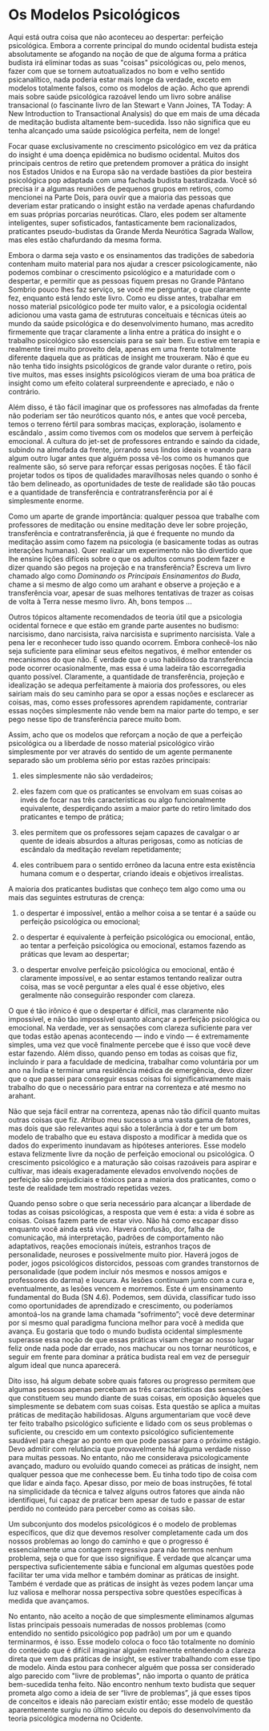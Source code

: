 # Os Modelos Psicológicos

Aqui está outra coisa que não aconteceu ao despertar: perfeição psicológica. Embora a corrente principal do mundo ocidental budista esteja absolutamente se afogando na noção de que de alguma forma a prática budista irá eliminar todas as suas "coisas" psicológicas ou, pelo menos, fazer com que se tornem autoatualizados no bom e velho sentido psicanalítico, nada poderia estar mais longe da verdade, exceto em modelos totalmente falsos, como os modelos de ação. Acho que aprendi mais sobre saúde psicológica razoável lendo um livro sobre análise transacional (o fascinante livro de Ian Stewart e Vann Joines, TA Today: A New Introduction to Transactional Analysis) do que em mais de uma década de meditação budista altamente bem-sucedida. Isso não significa que eu tenha alcançado uma saúde psicológica perfeita, nem de longe!

Focar quase exclusivamente no crescimento psicológico em vez da prática do insight é uma doença epidêmica no budismo ocidental. Muitos dos principais centros de retiro que pretendem promover a prática do insight nos Estados Unidos e na Europa são na verdade bastiões da pior besteira psicológica pop adaptada com uma fachada budista bastardizada. Você só precisa ir a algumas reuniões de pequenos grupos em retiros, como mencionei na Parte Dois, para ouvir que a maioria das pessoas que deveriam estar praticando o insight estão na verdade apenas chafurdando em suas próprias porcarias neuróticas. Claro, eles podem ser altamente inteligentes, super sofisticados, fantasticamente bem racionalizados, praticantes pseudo-budistas da Grande Merda Neurótica Sagrada Wallow, mas eles estão chafurdando da mesma forma.

Embora o darma seja vasto e os ensinamentos das tradições de sabedoria contenham muito material para nos ajudar a crescer psicologicamente, não podemos combinar o crescimento psicológico e a maturidade com o despertar, e permitir que as pessoas fiquem presas no Grande Pântano Sombrio pouco lhes faz serviço, se você me perguntar, o que claramente fez, enquanto está lendo este livro. Como eu disse antes, trabalhar em nosso material psicológico pode ter muito valor, e a psicologia ocidental adicionou uma vasta gama de estruturas conceituais e técnicas úteis ao mundo da saúde psicológica e do desenvolvimento humano, mas acredito firmemente que traçar claramente a linha entre a prática do insight e o trabalho psicológico são essenciais para se sair bem. Eu estive em terapia e realmente tirei muito proveito dela, apenas em uma frente totalmente diferente daquela que as práticas de insight me trouxeram. Não é que eu não tenha tido insights psicológicos de grande valor durante o retiro, pois tive muitos, mas esses insights psicológicos vieram de uma boa prática de insight como um efeito colateral surpreendente e apreciado, e não o contrário.

Além disso, é tão fácil imaginar que os professores nas almofadas da frente não poderiam ser tão neuróticos quanto nós, e antes que você perceba, temos o terreno fértil para sombras maciças, exploração, isolamento e escândalo , assim como tivemos com os modelos que servem à perfeição emocional. A cultura do jet-set de professores entrando e saindo da cidade, subindo na almofada da frente, jorrando seus lindos ideais e voando para algum outro lugar antes que alguém possa vê-los como os humanos que realmente são, só serve para reforçar essas perigosas noções. É tão fácil projetar todos os tipos de qualidades maravilhosas neles quando o sonho é tão bem delineado, as oportunidades de teste de realidade são tão poucas e a quantidade de transferência e contratransferência por aí é simplesmente enorme.

Como um aparte de grande importância: qualquer pessoa que trabalhe com professores de meditação ou ensine meditação deve ler sobre projeção, transferência e contratransferência, já que é frequente no mundo da meditação assim como fazem na psicologia (e basicamente todas as outras interações humanas). Quer realizar um experimento não tão divertido que lhe ensine lições difíceis sobre o que os adultos comuns podem fazer e dizer quando são pegos na projeção e na transferência? Escreva um livro chamado algo como _Dominando os Principais Ensinamentos do Buda_, chame a si mesmo de algo como um arahant e observe a projeção e a transferência voar, apesar de suas melhores tentativas de trazer as coisas de volta à Terra nesse mesmo livro. Ah, bons tempos ...

Outros tópicos altamente recomendados de teoria útil que a psicologia ocidental fornece e que estão em grande parte ausentes no budismo: narcisismo, dano narcisista, raiva narcisista e suprimento narcisista. Vale a pena ler e reconhecer tudo isso quando ocorrem. Embora conhecê-los não seja suficiente para eliminar seus efeitos negativos, é melhor entender os mecanismos do que não. É verdade que o uso habilidoso da transferência pode ocorrer ocasionalmente, mas essa é uma ladeira tão escorregadia quanto possível. Claramente, a quantidade de transferência, projeção e idealização se adequa perfeitamente à maioria dos professores, ou eles sairiam mais do seu caminho para se opor a essas noções e esclarecer as coisas, mas, como esses professores aprendem rapidamente, contrariar essas noções simplesmente não vende bem na maior parte do tempo, e ser pego nesse tipo de transferência parece muito bom.

Assim, acho que os modelos que reforçam a noção de que a perfeição psicológica ou a liberdade de nosso material psicológico virão simplesmente por ver através do sentido de um agente permanente separado são um problema sério por estas razões principais:

1. eles simplesmente não são verdadeiros; 

2. eles fazem com que os praticantes se envolvam em suas coisas ao invés de focar nas três características ou algo funcionalmente equivalente, desperdiçando assim a maior parte do retiro limitado dos praticantes e tempo de prática;

3. eles permitem que os professores sejam capazes de cavalgar o ar quente de ideais absurdos a alturas perigosas, como as notícias de escândalo da meditação revelam repetidamente;

4. eles contribuem para o sentido errôneo da lacuna entre esta existência humana comum e o despertar, criando ideais e objetivos irrealistas.

A maioria dos praticantes budistas que conheço tem algo como uma ou mais das seguintes estruturas de crença:

1. o despertar é impossível, então a melhor coisa a se tentar é a saúde ou perfeição psicológica ou emocional;

2. o despertar é equivalente à perfeição psicológica ou emocional, então, ao tentar a perfeição psicológica ou emocional, estamos fazendo as práticas que levam ao despertar;

3. o despertar envolve perfeição psicológica ou emocional, então é claramente impossível, e ao sentar estamos tentando realizar outra coisa, mas se você perguntar a eles qual é esse objetivo, eles geralmente não conseguirão responder com clareza.

O que é tão irônico é que o despertar é difícil, mas claramente não impossível, e não tão impossível quanto alcançar a perfeição psicológica ou emocional. Na verdade, ver as sensações com clareza suficiente para ver que todas estão apenas acontecendo — indo e vindo — é extremamente simples, uma vez que você finalmente percebe que é isso que você deve estar fazendo. Além disso, quando penso em todas as coisas que fiz, incluindo ir para a faculdade de medicina, trabalhar como voluntária por um ano na Índia e terminar uma residência médica de emergência, devo dizer que o que passei para conseguir essas coisas foi significativamente mais trabalho do que o necessário para entrar na correnteza e até mesmo no arahant.

Não que seja fácil entrar na correnteza, apenas não tão difícil quanto muitas outras coisas que fiz. Atribuo meu sucesso a uma vasta gama de fatores, mas dois que são relevantes aqui são a tolerância à dor e ter um bom modelo de trabalho que eu estava disposto a modificar à medida que os dados do experimento inundavam as hipóteses anteriores. Esse modelo estava felizmente livre da noção de perfeição emocional ou psicológica. O crescimento psicológico e a maturação são coisas razoáveis ​​para aspirar e cultivar, mas ideais exageradamente elevados envolvendo noções de perfeição são prejudiciais e tóxicos para a maioria dos praticantes, como o teste de realidade tem mostrado repetidas vezes.

Quando penso sobre o que seria necessário para alcançar a liberdade de todas as coisas psicológicas, a resposta que vem é esta: a vida é sobre as coisas. Coisas fazem parte de estar vivo. Não há como escapar disso enquanto você ainda está vivo. Haverá confusão, dor, falha de comunicação, má interpretação, padrões de comportamento não adaptativos, reações emocionais inúteis, estranhos traços de personalidade, neuroses e possivelmente muito pior. Haverá jogos de poder, jogos psicológicos distorcidos, pessoas com grandes transtornos de personalidade (que podem incluir nós mesmos e nossos amigos e professores do darma) e loucura. As lesões continuam junto com a cura e, eventualmente, as lesões vencem e morremos. Este é um ensinamento fundamental do Buda (SN 4.6). Podemos, sem dúvida, classificar tudo isso como oportunidades de aprendizado e crescimento, ou poderíamos amontoá-los na grande lama chamada “sofrimento”; você deve determinar por si mesmo qual paradigma funciona melhor para você à medida que avança. Eu gostaria que todo o mundo budista ocidental simplesmente superasse essa noção de que essas práticas visam chegar ao nosso lugar feliz onde nada pode dar errado, nos machucar ou nos tornar neuróticos, e seguir em frente para dominar a prática budista real em vez de perseguir algum ideal que nunca aparecerá.

Dito isso, há algum debate sobre quais fatores ou progresso permitem que algumas pessoas apenas percebam as três características das sensações que constituem seu mundo diante de suas coisas, em oposição àqueles que simplesmente se debatem com suas coisas. Esta questão se aplica a muitas práticas de meditação habilidosas. Alguns argumentariam que você deve ter feito trabalho psicológico suficiente e lidado com os seus problemas o suficiente, ou crescido em um contexto psicológico suficientemente saudável para chegar ao ponto em que pode passar para o próximo estágio. Devo admitir com relutância que provavelmente há alguma verdade nisso para muitas pessoas. No entanto, não me considerava psicologicamente avançado, maduro ou evoluído quando comecei as práticas de insight, nem qualquer pessoa que me conhecesse bem. Eu tinha todo tipo de coisa com que lidar e ainda faço. Apesar disso, por meio de boas instruções, fé total na simplicidade da técnica e talvez alguns outros fatores que ainda não identifiquei, fui capaz de praticar bem apesar de tudo e passar de estar perdido no conteúdo para perceber como as coisas são.

Um subconjunto dos modelos psicológicos é o modelo de problemas específicos, que diz que devemos resolver completamente cada um dos nossos problemas ao longo do caminho e que o progresso é essencialmente uma contagem regressiva para não termos nenhum problema, seja o que for que isso signifique. É verdade que alcançar uma perspectiva suficientemente sábia e funcional em algumas questões pode facilitar ter uma vida melhor e também dominar as práticas de insight. Também é verdade que as práticas de insight às vezes podem lançar uma luz valiosa e melhorar nossa perspectiva sobre questões específicas à medida que avançamos. 

No entanto, não aceito a noção de que simplesmente eliminamos algumas listas principais pessoais numeradas de nossos problemas (como entendido no sentido psicológico pop padrão) um por um e quando terminarmos, é isso. Esse modelo coloca o foco tão totalmente no domínio do conteúdo que é difícil imaginar alguém realmente entendendo a clareza direta que vem das práticas de insight, se estiver trabalhando com esse tipo de modelo. Ainda estou para conhecer alguém que possa ser considerado algo parecido com "livre de problemas", não importa o quanto de prática bem-sucedida tenha feito. Não encontro nenhum texto budista que sequer prometa algo como a ideia de ser “livre de problemas”, já que esses tipos de conceitos e ideais não pareciam existir então; esse modelo de questão aparentemente surgiu no último século ou depois do desenvolvimento da teoria psicológica moderna no Ocidente.
